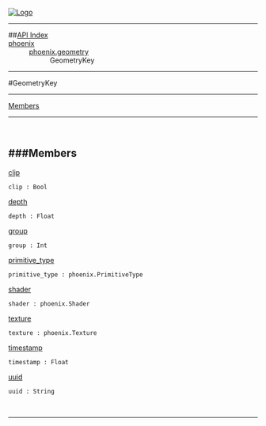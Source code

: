
[![Logo](../../../images/logo.png)](../../../index.html)

---


##[API Index](../../../api/index.html#phoenix.geometry)   
[phoenix](../)     
&emsp;&emsp;&emsp;[phoenix.geometry](./)   
&emsp;&emsp;&emsp;&emsp;&emsp;&emsp;GeometryKey

---

#GeometryKey


---


[Members](#Members)   


---

&nbsp;   

<a class="lift" name="Members" ></a>
###Members   
---
<a class="lift" name="clip" href="#clip">clip</a>



`clip : Bool`

<span class="small_desc_flat">  </span>   

<a class="lift" name="depth" href="#depth">depth</a>



`depth : Float`

<span class="small_desc_flat">  </span>   

<a class="lift" name="group" href="#group">group</a>



`group : Int`

<span class="small_desc_flat">  </span>   

<a class="lift" name="primitive_type" href="#primitive_type">primitive_type</a>



`primitive_type : phoenix.PrimitiveType`

<span class="small_desc_flat">  </span>   

<a class="lift" name="shader" href="#shader">shader</a>



`shader : phoenix.Shader`

<span class="small_desc_flat">  </span>   

<a class="lift" name="texture" href="#texture">texture</a>



`texture : phoenix.Texture`

<span class="small_desc_flat">  </span>   

<a class="lift" name="timestamp" href="#timestamp">timestamp</a>



`timestamp : Float`

<span class="small_desc_flat">  </span>   

<a class="lift" name="uuid" href="#uuid">uuid</a>



`uuid : String`

<span class="small_desc_flat">  </span>   



&nbsp;
&nbsp;
&nbsp;

---  


&nbsp;   
&nbsp;   